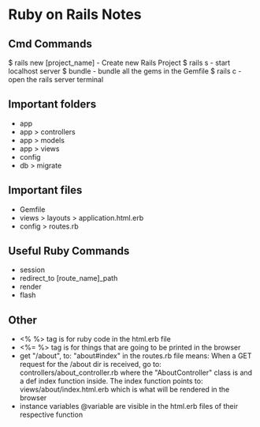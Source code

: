 # Ruby on Rails Notes

## Cmd Commands
 $ rails new [project_name] - Create new Rails Project
 $ rails s - start localhost server
 $ bundle - bundle all the gems in the Gemfile
 $ rails c - open the rails server terminal 

## Important folders
 * app
 * app > controllers
 * app > models
 * app > views
 * config
 * db > migrate

## Important files
 * Gemfile
 * views > layouts > application.html.erb
 * config > routes.rb

## Useful Ruby Commands
 * session
 * redirect_to [route_name]_path
 * render
 * flash

## Other
 * <% %> tag is for ruby code in the html.erb file
 * <%= %> tag is for things that are going to be printed in the browser
 * get "/about", to: "about#index" in the routes.rb file means: When a GET request for the /about dir is received, go to: controllers/about_controller.rb where the "AboutController" class is and a def index function inside. The index function points to: views/about/index.html.erb which is what will be rendered in the browser
 * instance variables @variable are visible in the html.erb files of their respective function
